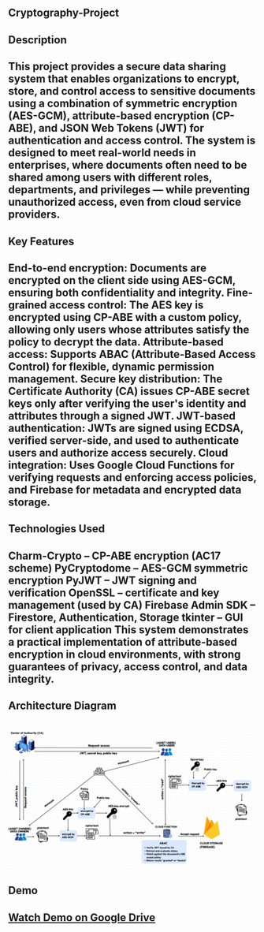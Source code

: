 **Cryptography-Project**
---
## **Description**
This project provides a secure data sharing system that enables organizations to encrypt, store, and control access to sensitive documents using a combination of symmetric encryption (AES-GCM), attribute-based encryption (CP-ABE), and JSON Web Tokens (JWT) for authentication and access control.
The system is designed to meet real-world needs in enterprises, where documents often need to be shared among users with different roles, departments, and privileges — while preventing unauthorized access, even from cloud service providers.
---
## **Key Features**
**End-to-end encryption**: Documents are encrypted on the client side using AES-GCM, ensuring both confidentiality and integrity.
**Fine-grained access control**: The AES key is encrypted using CP-ABE with a custom policy, allowing only users whose attributes satisfy the policy to decrypt the data.
**Attribute-based access**: Supports ABAC (Attribute-Based Access Control) for flexible, dynamic permission management.
**Secure key distribution**: The Certificate Authority (CA) issues CP-ABE secret keys only after verifying the user's identity and attributes through a signed JWT.
**JWT-based authentication**: JWTs are signed using ECDSA, verified server-side, and used to authenticate users and authorize access securely.
**Cloud integration**: Uses Google Cloud Functions for verifying requests and enforcing access policies, and Firebase for metadata and encrypted data storage.
---
## **Technologies Used**
**Charm-Crypto** – CP-ABE encryption (AC17 scheme)
**PyCryptodome** – AES-GCM symmetric encryption
**PyJWT** – JWT signing and verification
**OpenSSL** – certificate and key management (used by CA)
**Firebase Admin SDK** – Firestore, Authentication, Storage
**tkinter** – GUI for client application
This system demonstrates a practical implementation of attribute-based encryption in cloud environments, with strong guarantees of privacy, access control, and data integrity.
---
## **Architecture Diagram**
![System Architecture](./resource/architecture.png)
---
## **Demo**
[Watch Demo on Google Drive](https://drive.google.com/file/d/1Ye6jNHj0Rb4mE2pladXWWg8_LpPnT0ya/view?usp=sharing)
---

